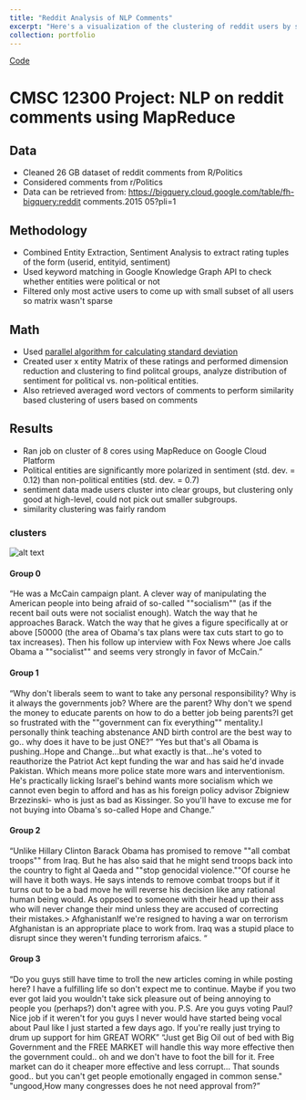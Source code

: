 ```yaml
---
title: "Reddit Analysis of NLP Comments"
excerpt: "Here's a visualization of the clustering of reddit users by sentiment on political entities<br/><img src='https://github.com/siddsach/reddit_nlp/images/politicalusers.png?raw=true'>"
collection: portfolio
---
```


[Code](https://github.com/siddsach/reddit_nlp)


CMSC 12300 Project: NLP on reddit comments using MapReduce
=====

## Data
* Cleaned 26 GB dataset of reddit comments from R/Politics
* Considered comments from r/Politics 
* Data can be retrieved from: https://bigquery.cloud.google.com/table/fh-bigquery:reddit comments.2015 05?pli=1

## Methodology
* Combined Entity Extraction, Sentiment Analysis to extract rating tuples of the form (userid, entityid, sentiment)
* Used keyword matching in Google Knowledge Graph API to check whether entities were political or not
* Filtered only most active users to come up with small subset of all users so matrix wasn't sparse

## Math
* Used [parallel algorithm for calculating standard deviation]("https://en.wikipedia.org/wiki/Algorithms_for_calculating_variance#Parallel_algorithm")
* Created user x entity Matrix of these ratings and performed dimension reduction and clustering to find
politcal groups, analyze distribution of sentiment for political vs. non-political entities.
* Also retrieved averaged word vectors of comments to perform similarity based clustering  of users based on comments

## Results
* Ran job on cluster of 8 cores using MapReduce on Google Cloud Platform
* Political entities are significantly more polarized in sentiment (std. dev. = 0.12) than non-political entities (std. dev. = 0.7)
* sentiment data made users cluster into clear groups, but clustering only good at high-level, could not pick out smaller subgroups. 
* similarity clustering was fairly random

### clusters
![alt text]()


#### Group 0
“He was a McCain campaign plant. A clever way of manipulating the American people into being afraid of so-called ""socialism"" (as if the recent bail outs were not socialist enough). Watch the way that he approaches Barack. Watch the way that he gives a figure specifically at or above [50000 (the area of Obama's tax plans were tax cuts start to go to tax increases). Then his follow up interview with Fox News where Joe calls Obama a ""socialist"" and seems very strongly in favor of
McCain.”

#### Group 1
“Why don't liberals seem to want to take any personal responsibility?  Why is it always the governments job?  Where are the parent?  Why don't we spend the money to educate parents on how to do a better job being parents?I get so frustrated with the ""government can fix everything"" mentality.I personally think teaching abstenance AND birth control are the best way to go.. why does it have to be just ONE?”
“Yes but that's all Obama is pushing..Hope and Change...but what exactly is that...he's voted to reauthorize the Patriot Act kept funding the war and has said he'd invade Pakistan. Which means more police state more wars and interventionism. He's practically licking Israel's behind wants more socialism which we cannot even begin to afford and has as his foreign policy advisor Zbigniew Brzezinski- who is just as bad as Kissinger. So you'll have to excuse me for not buying into Obama's
so-called Hope and Change.”

#### Group 2
“Unlike Hillary Clinton Barack Obama has promised to remove ""all combat troops"" from Iraq. But he has also said that he might send troops back into the country to fight al Qaeda and ""stop genocidal violence.""Of course he will have it both ways. He says intends to remove combat troops but if it turns out to be a bad move he will reverse his decision like any rational human being would. As opposed to someone with their head up their ass who will never change their mind unless they are
accused of correcting their mistakes.&gt; AfghanistanIf we're resigned to having a war on terrorism Afghanistan is an appropriate place to work from. Iraq was a stupid place to disrupt since they weren't funding terrorism afaics. “


#### Group 3
“Do you guys still have time to troll the new articles coming in while posting here?  I have a fulfilling life so don't expect me to continue.  Maybe if you two ever got laid you wouldn't take sick pleasure out of being annoying to people you (perhaps?) don't agree with you.  P.S.  Are you guys voting Paul?  Nice job if it weren't for you guys I never would have started being vocal about Paul like I just started a few days ago.  If you're really just trying to drum up support for him
GREAT WORK”
“Just get Big Oil out of bed with Big Government and the FREE MARKET will handle this way more effective then the government could.. oh and we don't have to foot the bill for it.  Free market can do it cheaper more effective and less corrupt... That sounds good.. but you can't get people emotionally engaged in common sense."
"ungood,How many congresses does he not need approval from?”

